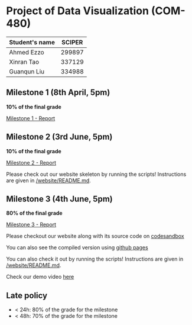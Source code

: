 # Project of Data Visualization (COM-480)

| Student's name | SCIPER |
| -------------- | ------ |
| Ahmed Ezzo | 299897 |
| Xinran Tao | 337129 |
| Guanqun Liu | 334988 |

## Milestone 1 (8th April, 5pm)

**10% of the final grade**

[Milestone 1 - Report](milestones/milestone_1.pdf)

## Milestone 2 (3rd June, 5pm)

**10% of the final grade**

[Milestone 2 - Report](milestones/milestone_2.pdf)

Please check out our website skeleton by running the scripts! 
Instructions are given in [/website/README.md](/website/README.md).

## Milestone 3 (4th June, 5pm)

**80% of the final grade**


[Milestone 3 - Report](milestones/milestone_3.pdf)

Please checkout our website along with its source code on [codesandbox](https://codesandbox.io/s/com-480-data-visualisation-forked-7jlhwi)

You can also see the compiled version using [github pages](https://com-480-data-visualization.github.io/datavis-project-2022-vizhunger/)

You can also check it out by running the scripts! 
Instructions are given in [/website/README.md](/website/README.md).

Check our demo video [here](https://drive.google.com/file/d/1lI03bqIK9QzoZxS4C6TL8Rhoc99t7uCp/view?usp=sharing)

## Late policy

- < 24h: 80% of the grade for the milestone
- < 48h: 70% of the grade for the milestone
